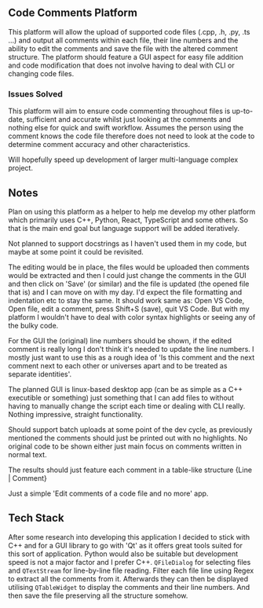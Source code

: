 ## Code Comments Platform

This platform will allow the upload of supported code files (.cpp, .h, .py, .ts ...) and output all comments within each file, their line numbers and the ability to edit the comments and save the file with the altered comment structure. The platform should feature a GUI aspect for easy file addition and code modification that does not involve having to deal with CLI or changing code files.

### Issues Solved

This platform will aim to ensure code commenting throughout files is up-to-date, sufficient and accurate whilst just looking at the comments and nothing else for quick and swift workflow. Assumes the person using the comment knows the code file therefore does not need to look at the code to determine comment accuracy and other characteristics.

Will hopefully speed up development of larger multi-language complex project.


## Notes

Plan on using this platform as a helper to help me develop my other platform which primarily uses C++, Python, React, TypeScript and some others. So that is the main end goal but language support will be added iteratively. 

Not planned to support docstrings as I haven't used them in my code, but maybe at some point it could be revisited.

The editing would be in place, the files would be uploaded then comments would be extracted and then I could just change the comments in the GUI and then click on 'Save' (or similar) and the file is updated (the opened file that is) and I can move on with my day. I'd expect the file formatting and indentation etc to stay the same. It should work same as: Open VS Code, Open file, edit a comment, press Shift+S (save), quit VS Code. But with my platform I wouldn't have to deal with color syntax highlights or seeing any of the bulky code.

For the GUI the (original) line numbers should be shown, if the edited comment is really long I don't think it's needed to update the line numbers. I mostly just want to use this as a rough idea of 'Is this comment and the next comment next to each other or universes apart and to be treated as separate identities'. 

The planned GUI is linux-based desktop app (can be as simple as a C++ executible or something) just something that I can add files to without having to manually change the script each time or dealing with CLI really. Nothing impressive, straight functionality. 

Should support batch uploads at some point of the dev cycle, as previously mentioned the comments should just be printed out with no highlights. No original code to be shown either just main focus on comments written in normal text.

The results should just feature each comment in a table-like structure {Line | Comment}

Just a simple 'Edit comments of a code file and no more' app.

## Tech Stack

After some research into developing this application I decided to stick with C++ and for a GUI library to go with 'Qt' as it offers great tools suited for this sort of application. Python would also be suitable but development speed is not a major factor and I prefer C++.
`QFileDialog` for selecting files and `QTextStream` for line-by-line file reading. Filter each file line using Regex to extract all the comments from it. Afterwards they can then be displayed utilising `QTableWidget` to display the comments and their line numbers. And then save the file preserving all the structure somehow.